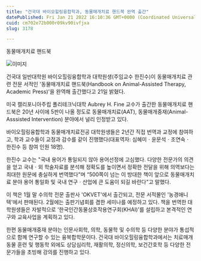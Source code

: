 ```yaml
---
title: "건국대 바이오힐링융합학과, 동물매개치료 핸드북 완역 출간"
datePublished: Fri Jan 21 2022 16:10:36 GMT+0000 (Coordinated Universal Time)
cuid: cm702e72b000r09kv90ivfjxa
slug: 3178

---
```



동물매개치료 핸드북

![이미지](https://cdn.hashnode.com/res/hashnode/image/upload/v1739253106787/f02e738f-9a10-43fb-83db-bf3454a5a4e1.jpeg)

건국대 일반대학원 바이오힐링융합학과 대학원생(주임교수 한진수)이 동물매개치료 관련 전문 서적인 '동물매개치료 핸드북(Handbook on Animal-Assisted Therapy, Academic Press)'을 완역해 출간했다고 21일 밝혔다.

미국 캘리포니아주립 폴리테크닉대학 Aubrey H. Fine 교수가 출간한 동물매개치료 핸드북은 20년 사이에 5판이 나올 정도로 동물매개치료(AAT), 동물매개중재(Animal-Asssisted Intervention) 분야에서 널리 인정받고 있다.

바이오힐링융합학과 동물매개치료전공 대학원생들은 2년간 직접 번역과 교정에 참여하고, 학과 교수들이 교정과 감수를 같이 진행했다(대표역자: 심혜미ㆍ윤문석ㆍ조연숙ㆍ한진수 등 참여 인원 18명).

한진수 교수는 "국내 용어가 통일되지 않아 용어선정에 고심했다. 다양한 전문가의 의견을 얻고 국내ㆍ외 학술자료를 분석해 정확도를 높이면서 정확한 전달을 위해 의역보다는 최대한 원문에 충실하게 번역했다"며 “500쪽이 넘는 이 방대한 책이 앞으로 동물매개치료 분야 용어 통일화 및 국내 연구ㆍ산업에 큰 도움이 되길 바란다"고 말했다.

이 책은 1월 말 수의학 전문 출판사 'OKVET'에서 출간되고, 전문 서적몰인 '농경애니텍'에서 판매된다. 2월에는 출판기념회를 겸한 세미나를 예정하고 있다. 책을 번역한 대학원생들은 자발적으로 '한국인간동물상호작용연구회(KHAI)'를 설립하고 본격적인 연구와 교육사업을 계획하고 있다.

한편 동물매개중재 분야는 인문사회학, 의학, 동물학 및 수의학 등 다양한 분야가 통섭적으로 함께 연구할 수 있는 융복합학문이다. 건국대 바이오힐링융합학과에서는 치료매개동물 훈련 및 행동학 외에도 상담심리학, 재활의학, 정신의학, 보건간호학 등 다양한 전문가들을 초빙해 강의를 진행하고 있다.